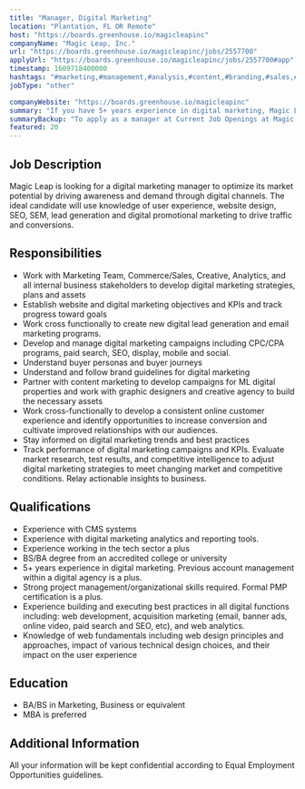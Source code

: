 ```yaml
---
title: "Manager, Digital Marketing"
location: "Plantation, FL OR Remote"
host: "https://boards.greenhouse.io/magicleapinc"
companyName: "Magic Leap, Inc."
url: "https://boards.greenhouse.io/magicleapinc/jobs/2557700"
applyUrl: "https://boards.greenhouse.io/magicleapinc/jobs/2557700#app"
timestamp: 1609718400000
hashtags: "#marketing,#management,#analysis,#content,#branding,#sales,#socialmedia,#optimization"
jobType: "other"

companyWebsite: "https://boards.greenhouse.io/magicleapinc"
summary: "If you have 5+ years experience in digital marketing, Magic Leap, Inc. is looking for someone with your skillset."
summaryBackup: "To apply as a manager at Current Job Openings at Magic Leap, Inc., you preferably need to have some knowledge of: #marketing, #ui/ux, #management."
featured: 20
---
```


## Job Description

Magic Leap is looking for a digital marketing manager to optimize its market potential by driving awareness and demand through digital channels. The ideal candidate will use knowledge of user experience, website design, SEO, SEM, lead generation and digital promotional marketing to drive traffic and conversions.

## Responsibilities

*   Work with Marketing Team, Commerce/Sales, Creative, Analytics, and all internal business stakeholders to develop digital marketing strategies, plans and assets
*   Establish website and digital marketing objectives and KPIs and track progress toward goals
*   Work cross functionally to create new digital lead generation and email marketing programs.
*   Develop and manage digital marketing campaigns including CPC/CPA programs, paid search, SEO, display, mobile and social. 
*   Understand buyer personas and buyer journeys
*   Understand and follow brand guidelines for digital marketing 
*   Partner with content marketing to develop campaigns for ML digital properties and work with graphic designers and creative agency to build the necessary assets
*   Work cross-functionally to develop a consistent online customer experience and identify opportunities to increase conversion and cultivate improved relationships with our audiences.
*   Stay informed on digital marketing trends and best practices
*   Track performance of digital marketing campaigns and KPIs. Evaluate market research, test results, and competitive intelligence to adjust digital marketing strategies to meet changing market and competitive conditions. Relay actionable insights to business.

## Qualifications

*   Experience with CMS systems
*   Experience with digital marketing analytics and reporting tools.
*   Experience working in the tech sector a plus
*   BS/BA degree from an accredited college or university
*   5+ years experience in digital marketing. Previous account management within a digital agency is a plus. 
*   Strong project management/organizational skills required. Formal PMP certification is a plus. 
*   Experience building and executing best practices in all digital functions including: web development, acquisition marketing (email, banner ads, online video, paid search and SEO, etc), and web analytics.
*   Knowledge of web fundamentals including web design principles and approaches, impact of various technical design choices, and their impact on the user experience

## Education

*   BA/BS in Marketing, Business or equivalent
*   MBA is preferred

## Additional Information

All your information will be kept confidential according to Equal Employment Opportunities guidelines.
